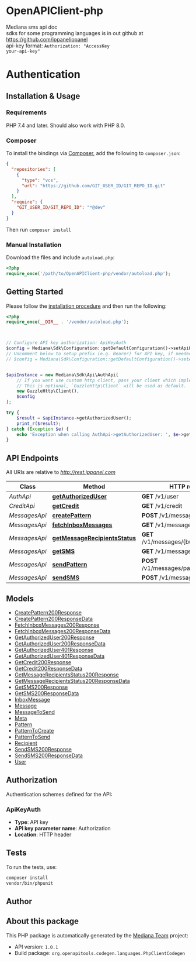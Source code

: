 # OpenAPIClient-php

Mediana sms api doc </br>  sdks for some programming languages is in out github at https://github.com/ippanelippanel </br> api-key format: <code>Authorization: \"AccessKey your-api-key\"</code>

# Authentication

<!-- ReDoc-Inject: <security-definitions> -->


## Installation & Usage

### Requirements

PHP 7.4 and later.
Should also work with PHP 8.0.

### Composer

To install the bindings via [Composer](https://getcomposer.org/), add the following to `composer.json`:

```json
{
  "repositories": [
    {
      "type": "vcs",
      "url": "https://github.com/GIT_USER_ID/GIT_REPO_ID.git"
    }
  ],
  "require": {
    "GIT_USER_ID/GIT_REPO_ID": "*@dev"
  }
}
```

Then run `composer install`

### Manual Installation

Download the files and include `autoload.php`:

```php
<?php
require_once('/path/to/OpenAPIClient-php/vendor/autoload.php');
```

## Getting Started

Please follow the [installation procedure](#installation--usage) and then run the following:

```php
<?php
require_once(__DIR__ . '/vendor/autoload.php');



// Configure API key authorization: ApiKeyAuth
$config = Mediana\Sdk\Configuration::getDefaultConfiguration()->setApiKey('Authorization', 'YOUR_API_KEY');
// Uncomment below to setup prefix (e.g. Bearer) for API key, if needed
// $config = Mediana\Sdk\Configuration::getDefaultConfiguration()->setApiKeyPrefix('Authorization', 'Bearer');


$apiInstance = new Mediana\Sdk\Api\AuthApi(
    // If you want use custom http client, pass your client which implements `GuzzleHttp\ClientInterface`.
    // This is optional, `GuzzleHttp\Client` will be used as default.
    new GuzzleHttp\Client(),
    $config
);

try {
    $result = $apiInstance->getAuthorizedUser();
    print_r($result);
} catch (Exception $e) {
    echo 'Exception when calling AuthApi->getAuthorizedUser: ', $e->getMessage(), PHP_EOL;
}

```

## API Endpoints

All URIs are relative to *http://rest.ippanel.com*

Class | Method | HTTP request | Description
------------ | ------------- | ------------- | -------------
*AuthApi* | [**getAuthorizedUser**](docs/Api/AuthApi.md#getauthorizeduser) | **GET** /v1/user | 
*CreditApi* | [**getCredit**](docs/Api/CreditApi.md#getcredit) | **GET** /v1/credit | 
*MessagesApi* | [**createPattern**](docs/Api/MessagesApi.md#createpattern) | **POST** /v1/messages/patterns | 
*MessagesApi* | [**fetchInboxMessages**](docs/Api/MessagesApi.md#fetchinboxmessages) | **GET** /v1/messages/inbox | 
*MessagesApi* | [**getMessageRecipientsStatus**](docs/Api/MessagesApi.md#getmessagerecipientsstatus) | **GET** /v1/messages/{bulk_id}/recipients | 
*MessagesApi* | [**getSMS**](docs/Api/MessagesApi.md#getsms) | **GET** /v1/messages/{bulk_id} | 
*MessagesApi* | [**sendPattern**](docs/Api/MessagesApi.md#sendpattern) | **POST** /v1/messages/patterns/send | 
*MessagesApi* | [**sendSMS**](docs/Api/MessagesApi.md#sendsms) | **POST** /v1/messages | 

## Models

- [CreatePattern200Response](docs/Model/CreatePattern200Response.md)
- [CreatePattern200ResponseData](docs/Model/CreatePattern200ResponseData.md)
- [FetchInboxMessages200Response](docs/Model/FetchInboxMessages200Response.md)
- [FetchInboxMessages200ResponseData](docs/Model/FetchInboxMessages200ResponseData.md)
- [GetAuthorizedUser200Response](docs/Model/GetAuthorizedUser200Response.md)
- [GetAuthorizedUser200ResponseData](docs/Model/GetAuthorizedUser200ResponseData.md)
- [GetAuthorizedUser401Response](docs/Model/GetAuthorizedUser401Response.md)
- [GetAuthorizedUser401ResponseData](docs/Model/GetAuthorizedUser401ResponseData.md)
- [GetCredit200Response](docs/Model/GetCredit200Response.md)
- [GetCredit200ResponseData](docs/Model/GetCredit200ResponseData.md)
- [GetMessageRecipientsStatus200Response](docs/Model/GetMessageRecipientsStatus200Response.md)
- [GetMessageRecipientsStatus200ResponseData](docs/Model/GetMessageRecipientsStatus200ResponseData.md)
- [GetSMS200Response](docs/Model/GetSMS200Response.md)
- [GetSMS200ResponseData](docs/Model/GetSMS200ResponseData.md)
- [InboxMessage](docs/Model/InboxMessage.md)
- [Message](docs/Model/Message.md)
- [MessageToSend](docs/Model/MessageToSend.md)
- [Meta](docs/Model/Meta.md)
- [Pattern](docs/Model/Pattern.md)
- [PatternToCreate](docs/Model/PatternToCreate.md)
- [PatternToSend](docs/Model/PatternToSend.md)
- [Recipient](docs/Model/Recipient.md)
- [SendSMS200Response](docs/Model/SendSMS200Response.md)
- [SendSMS200ResponseData](docs/Model/SendSMS200ResponseData.md)
- [User](docs/Model/User.md)

## Authorization

Authentication schemes defined for the API:
### ApiKeyAuth

- **Type**: API key
- **API key parameter name**: Authorization
- **Location**: HTTP header


## Tests

To run the tests, use:

```bash
composer install
vendor/bin/phpunit
```

## Author



## About this package

This PHP package is automatically generated by the [Mediana Team](https://mediana.ir) project:

- API version: `1.0.1`
- Build package: `org.openapitools.codegen.languages.PhpClientCodegen`

